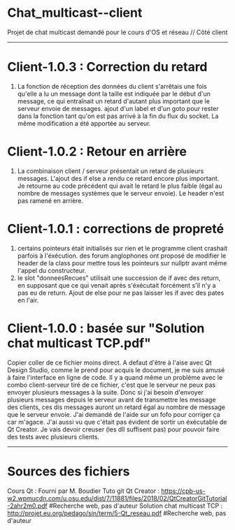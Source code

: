 # Chat_multicast--client
Projet de chat multicast demandé pour le cours d'OS et réseau // Côté client

--------------------------------------

# Client-1.0.3 : Correction du retard
1) La fonction de réception des données du client s'arrêtais une fois qu'elle a lu un message dont la taille est indiquée par le début d'un message, ce qui entraînait un retard d'autant plus important que le serveur envoie de messages. ajout d'un label et d'un goto pour rester dans la fonction tant qu'on est pas arrivé à la fin du flux du socket. La même modification a été apportée au serveur.

# Client-1.0.2 : Retour en arrière
1) La combinaison client / serveur présentait un retard de plusieurs messages. L'ajout des if else a rendu ce retard encore plus important. Je retourne au code précédent qui avait le retard le plus faible (égal au nombre de messages systèmes que le serveur envoie). Le header n'est pas ramené en arrière.

# Client-1.0.1 : corrections de propreté
1) certains pointeurs était initialisés sur rien et le programme client crashait parfois à l'éxécution. des forum anglophones ont proposé de modifier le header de la class pour mettre tous les pointeurs sur nullptr avant même l'appel du constructeur.
2) le slot "donneesRecues" utilisait une succession de if avec des return, en supposant que ce qui venait après s'éxécutait forcément s'il n'y a pas eu de return. Ajout de else pour ne pas laisser les if avec des pates en l'air.

# Client-1.0.0 : basée sur "Solution chat multicast TCP.pdf"
Copier coller de ce fichier moins direct. A defaut d'être à l'aise avec Qt Design Studio, comme le prend pour acquis le document, je me suis amusé à faire l'interface en ligne de code.
Il y a quand même un problème avec le combo client-serveur tiré de ce fichier, c'est que le serveur ne peux pas envoyer plusieurs messages à la suite. Donc si j'ai besoin d'envoyer plusieurs messages depuis le serveur avant de transmettre les message des clients, ces dis messages auront un retard égal au nombre de message que le serveur envoie. J'ai demandé de l'aide sur un fofo pour corriger ça car m'agace.
J'ai aussi vu que c'était pas évident de sortir un éxécutable de Qt Creator. Je vais devoir creuser (les dll suffisent pas) pour pouvoir faire des tests avec plusieurs clients.

--------------------------------------

# Sources des fichiers

Cours Qt                    : Fourni par M. Boudier
Tuto git Qt Creator         : https://cpb-us-w2.wpmucdn.com/u.osu.edu/dist/7/11881/files/2018/02/QtCreatorGitTutorial-2ahr2m0.pdf #Recherche web, pas d'auteur
Solution chat multicast TCP : http://projet.eu.org/pedago/sin/term/5-Qt_reseau.pdf #Recherche web, pas d'auteur
